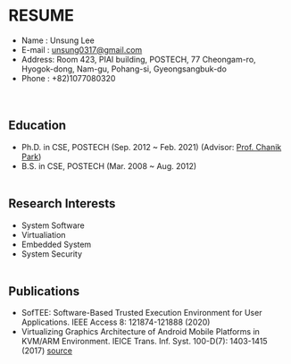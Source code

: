 # **RESUME**  
* Name	:	Unsung Lee  
* E-mail	:	unsung0317@gmail.com  
* Address:	Room 423, PIAI building, POSTECH, 77 Cheongam-ro, Hyogok-dong, Nam-gu, Pohang-si, Gyeongsangbuk-do  
* Phone	:	+82)1077080320  
<br/><br/>

##  Education
* Ph.D. in CSE, POSTECH (Sep. 2012 ~ Feb. 2021)
(Advisor: [Prof. Chanik Park](https://sslab.postech.ac.kr/chanik-park.html)) 
* B.S. in CSE, POSTECH (Mar. 2008 ~ Aug. 2012)
<br/><br/>

##  Research Interests
* System Software
* Virtualiation
* Embedded System
* System Security
<br/><br/>

##  Publications
* SofTEE: Software-Based Trusted Execution Environment for User Applications. IEEE Access 8: 121874-121888 (2020)
* Virtualizing Graphics Architecture of Android Mobile Platforms in KVM/ARM Environment. IEICE Trans. Inf. Syst. 100-D(7): 1403-1415 (2017)
[source](https://dblp.org/pid/205/7830.html)

